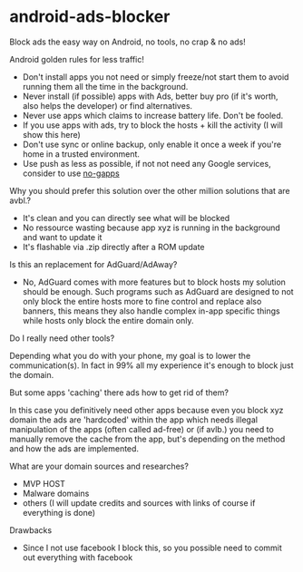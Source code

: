# android-ads-blocker
Block ads the easy way on Android, no tools, no crap &amp; no ads! 



Android golden rules for less traffic!

* Don't install apps you not need or simply freeze/not start them to avoid running them all the time in the background.
* Never install (if possible) apps with Ads, better buy pro (if it's worth, also helps the developer) or find alternatives.
* Never use apps which claims to increase battery life. Don't be fooled.
* If you use apps with ads, try to block the hosts + kill the activity (I will show this here)
* Don't use sync or online backup, only enable it once a week if you're home in a trusted environment.
* Use push as less as possible, if not not need any Google services, consider to use [no-gapps](http://forum.xda-developers.com/showthread.php?t=1715375)


Why you should prefer this solution over the other million solutions that are avbl.?

* It's clean and you can directly see what will be blocked
* No ressource wasting because app xyz is running in the background and want to update it 
* It's flashable via .zip directly after a ROM update


Is this an replacement for AdGuard/AdAway?

* No, AdGuard comes with more features but to block hosts my solution should be enough. Such programs such as AdGuard are designed to not only block the entire hosts more to fine control and replace also banners, this means they also handle complex in-app specific things while hosts only block the entire domain only.


Do I really need other tools?

Depending what you do with your phone, my goal is to lower the communication(s). In fact in 99% all my experience it's enough to block just the domain.


But some apps 'caching' there ads how to get rid of them?

In this case you definitively need other apps because even you block xyz domain the ads are 'hardcoded' within the app which needs illegal manipulation of the apps (often called ad-free) or (if avlb.) you need to manually remove the cache from the app, but's depending on the method and how the ads are implemented.


What are your domain sources and researches?
* MVP HOST
* Malware domains 
* others (I will update credits and sources with links of course if everything is done)


Drawbacks
* Since I not use facebook I block this, so you possible need to commit out everything with facebook


